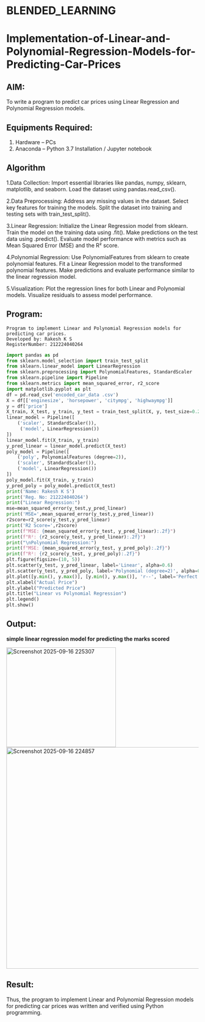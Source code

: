 # BLENDED_LEARNING
# Implementation-of-Linear-and-Polynomial-Regression-Models-for-Predicting-Car-Prices

## AIM:
To write a program to predict car prices using Linear Regression and Polynomial Regression models.

## Equipments Required:
1. Hardware – PCs
2. Anaconda – Python 3.7 Installation / Jupyter notebook

## Algorithm
1.Data Collection: Import essential libraries like pandas, numpy, sklearn, matplotlib, and seaborn. Load the dataset using pandas.read_csv().


2.Data Preprocessing: Address any missing values in the dataset. Select key features for training the models. Split the dataset into training and testing sets with train_test_split().


3.Linear Regression: Initialize the Linear Regression model from sklearn. Train the model on the training data using .fit(). Make predictions on the test data using .predict(). Evaluate model performance with metrics such as Mean Squared Error (MSE) and the R² score.


4.Polynomial Regression: Use PolynomialFeatures from sklearn to create polynomial features. Fit a Linear Regression model to the transformed polynomial features. Make predictions and evaluate performance similar to the linear regression model.


5.Visualization: Plot the regression lines for both Linear and Polynomial models. Visualize residuals to assess model performance.


## Program:
```
Program to implement Linear and Polynomial Regression models for predicting car prices.
Developed by: Rakesh K S
RegisterNumber: 212224040264
```
``` py
import pandas as pd
from sklearn.model_selection import train_test_split
from sklearn.linear_model import LinearRegression
from sklearn.preprocessing import PolynomialFeatures, StandardScaler
from sklearn.pipeline import Pipeline
from sklearn.metrics import mean_squared_error, r2_score
import matplotlib.pyplot as plt
df = pd.read_csv('encoded_car_data .csv')
X = df[['enginesize', 'horsepower', 'citympg', 'highwaympg']]
y = df['price']
X_train, X_test, y_train, y_test = train_test_split(X, y, test_size=0.2, random_state=42)
linear_model = Pipeline([
    ('scaler', StandardScaler()),
     ('model', LinearRegression())
])
linear_model.fit(X_train, y_train)
y_pred_linear = linear_model.predict(X_test)
poly_model = Pipeline([
    ('poly', PolynomialFeatures (degree=2)),
    ('scaler', StandardScaler()),
    ('model', LinearRegression())
])
poly_model.fit(X_train, y_train)
y_pred_poly = poly_model.predict(X_test)
print('Name: Rakesh K S')
print('Reg. No: 212224040264')
print("Linear Regression:")
mse=mean_squared_error(y_test,y_pred_linear)
print('MSE=',mean_squared_error(y_test,y_pred_linear))
r2score=r2_score(y_test,y_pred_linear)
print('R2 Score=',r2score)
print(f"MSE: {mean_squared_error(y_test, y_pred_linear):.2f}")
print(f"R²: {r2_score(y_test, y_pred_linear):.2f}")
print("\nPolynomial Regression:")
print(f"MSE: {mean_squared_error(y_test, y_pred_poly):.2f}")
print(f"R²: {r2_score(y_test, y_pred_poly):.2f}")
plt.figure(figsize=(10, 5))
plt.scatter(y_test, y_pred_linear, label='Linear', alpha=0.6)
plt.scatter(y_test, y_pred_poly, label='Polynomial (degree=2)', alpha=0.6)
plt.plot([y.min(), y.max()], [y.min(), y.max()], 'r--', label='Perfect Prediction')
plt.xlabel("Actual Price")
plt.ylabel("Predicted Price")
plt.title("Linear vs Polynomial Regression")
plt.legend()
plt.show()
```
## Output:
**simple linear regression model for predicting the marks scored**

<img width="287" height="261" alt="Screenshot 2025-09-16 225307" src="https://github.com/user-attachments/assets/34a82624-aaa5-4910-b813-b4bd02cdb4c2" />

<img width="1149" height="580" alt="Screenshot 2025-09-16 224857" src="https://github.com/user-attachments/assets/0048171b-6d09-4385-b0c3-b68fc6d4a62f" />





## Result:
Thus, the program to implement Linear and Polynomial Regression models for predicting car prices was written and verified using Python programming.
